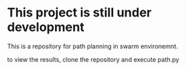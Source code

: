 # This project is still under development

This is a repository for path planning in swarm environemnt.

to view the results, clone the repository and execute path.py
